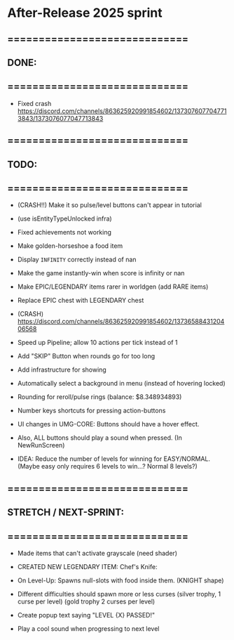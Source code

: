 

# After-Release 2025 sprint

## =============================
## DONE:
## =============================


- Fixed crash https://discord.com/channels/863625920991854602/1373076077047713843/1373076077047713843


## =============================
## TODO:
## =============================



- (CRASH!!) Make it so pulse/level buttons can't appear in tutorial
- (use isEntityTypeUnlocked infra)

- Fixed achievements not working

- Make golden-horseshoe a food item

- Display `INFINITY` correctly instead of nan
- Make the game instantly-win when score is infinity or nan

- Make EPIC/LEGENDARY items rarer in worldgen (add RARE items)
- Replace EPIC chest with LEGENDARY chest

- (CRASH)  https://discord.com/channels/863625920991854602/1373658843120406568

- Speed up Pipeline; allow 10 actions per tick instead of 1
- Add "SKIP" Button when rounds go for too long

- Add infrastructure for showing 

- Automatically select a background in menu (instead of hovering locked)

- Rounding for reroll/pulse rings (balance: $8.348934893)

- Number keys shortcuts for pressing action-buttons

- UI changes in UMG-CORE: Buttons should have a hover effect. 
- Also, ALL buttons should play a sound when pressed. (In NewRunScreen)

- IDEA: Reduce the number of levels for winning for EASY/NORMAL.
(Maybe easy only requires 6 levels to win...? Normal 8 levels?)



## =============================
## STRETCH / NEXT-SPRINT:
## =============================


- Made items that can't activate grayscale (need shader)

- CREATED NEW LEGENDARY ITEM: Chef's Knife: 
- On Level-Up: Spawns null-slots with food inside them. (KNIGHT shape)


- Different difficulties should spawn more or less curses 
(silver trophy, 1 curse per level) (gold trophy 2 curses per level)

- Create popup text saying "LEVEL {X} PASSED!"
- Play a cool sound when progressing to next level

